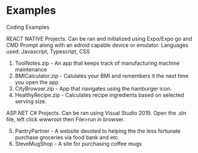 # Examples
Coding Examples

REACT NATIVE Projects. Can be ran and initialized using Expo/Expo go and CMD Prompt along with an adroid capable device or emulator. Languages used: Javascript, Typescript, CSS
1. ToolNotes.zip - An app that keeps track of manufacturing machine maintenance
2. BMICalculator.zip - Calulates your BMI and remembers it the next time you open the app
3. CityBrowser.zip - App that navigates using the hamburger icon.
4. HealthyRecipe.zip - Calculates recipe ingredients based on selected serving size.


ASP.NET C# Projects. Can be ran using Visual Studio 2019. Open the .sln file, left click wwwroot then File>run in browser.

5. PantryPartner - A website devoted to helping the the less fortunate purchase groceries via food bank and etc.
6. SteveMugShop - A site for purchasing coffee mugs
      



      
